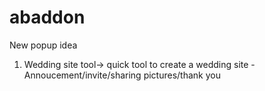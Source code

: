 # abaddon
New popup idea

1. Wedding site tool-> quick tool to create a wedding site - Annoucement/invite/sharing pictures/thank you
